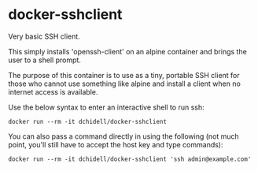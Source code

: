 # docker-sshclient
Very basic SSH client.

This simply installs 'openssh-client' on an alpine container and brings the user to a shell prompt.

The purpose of this container is to use as a tiny, portable SSH client for those who cannot use something like alpine and install a client when no internet access is available.

Use the below syntax to enter an interactive shell to run ssh:
```
docker run --rm -it dchidell/docker-sshclient
```

You can also pass a command directly in using the following (not much point, you'll still have to accept the host key and type commands):
```
docker run --rm -it dchidell/docker-sshclient 'ssh admin@example.com'
```


